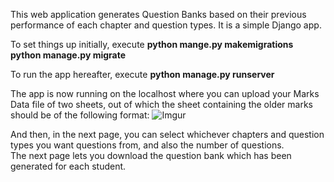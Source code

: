 This web application generates Question Banks based on their previous performance of each chapter and question types. It is a simple Django app.



To set things up initially, execute  **python mange.py makemigrations**  
                         **python manage.py migrate**  

To run the app hereafter, execute **python manage.py runserver**
                    
The app is now running on the localhost where you can upload your Marks Data file of two sheets, out of which the sheet containing the older marks should be of the following format:
![Imgur](https://i.imgur.com/CgiZPDr.jpg)

And then, in the next page, you can select whichever chapters and question types you want questions from, and also the number of questions.  
The next page lets you download the question bank which has been generated for each student.
 
